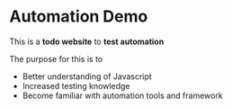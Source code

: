 # Automation Demo

This is a **todo website** to **test automation**

The purpose for this is to
- Better understanding of Javascript
- Increased testing knowledge
- Become familiar with automation tools and framework
